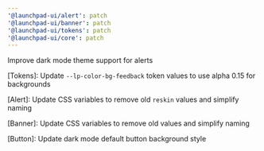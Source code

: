 ```yaml
---
'@launchpad-ui/alert': patch
'@launchpad-ui/banner': patch
'@launchpad-ui/tokens': patch
'@launchpad-ui/core': patch
---
```


Improve dark mode theme support for alerts

[Tokens]: Update `--lp-color-bg-feedback` token values to use alpha 0.15 for backgrounds

[Alert]: Update CSS variables to remove old `reskin` values and simplify naming

[Banner]: Update CSS variables to remove old values and simplify naming

[Button]: Update dark mode default button background style
